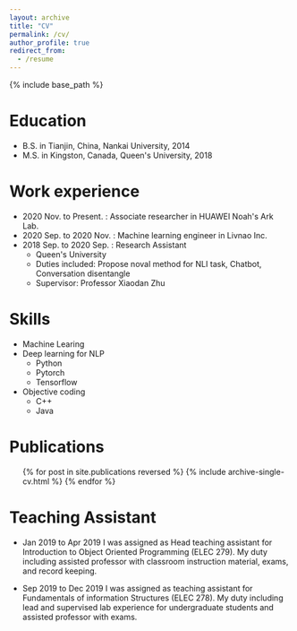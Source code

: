 ```yaml
---
layout: archive
title: "CV"
permalink: /cv/
author_profile: true
redirect_from:
  - /resume
---
```


{% include base_path %}

Education
======
* B.S. in Tianjin, China, Nankai University, 2014
* M.S. in Kingston, Canada, Queen's University, 2018

Work experience
======
* 2020 Nov. to Present. : Associate researcher in HUAWEI Noah's Ark Lab.
* 2020 Sep. to 2020 Nov. : Machine learning engineer in Livnao Inc.
* 2018 Sep. to 2020 Sep. : Research Assistant
  * Queen's University
  * Duties included: Propose noval method for NLI task, Chatbot, Conversation disentangle
  * Supervisor: Professor Xiaodan Zhu

  
Skills
======
* Machine Learing
* Deep learning for NLP
  * Python
  * Pytorch
  * Tensorflow
* Objective coding
  * C++
  * Java


Publications
======

  <ul>{% for post in site.publications reversed %}
    {% include archive-single-cv.html %}
  {% endfor %}</ul>



  
Teaching Assistant
======

* Jan 2019 to Apr 2019
 I was assigned as Head teaching assistant for Introduction to Object Oriented Programming (ELEC 279). My
duty including assisted professor with classroom instruction material, exams, and record keeping.

* Sep 2019 to Dec 2019
 I was assigned as teaching assistant for Fundamentals of information Structures (ELEC 278). My duty
including lead and supervised lab experience for undergraduate students and assisted professor with exams.
  
